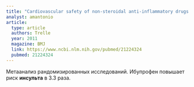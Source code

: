 ```yaml
---
title: "Cardiovascular safety of non-steroidal anti-inflammatory drugs: network meta-analysis"
analyst: amantonio
article:
  type: article
  authors: Trelle
  year: 2011
  magazine: BMJ
  link: https://www.ncbi.nlm.nih.gov/pubmed/21224324
  pubmed: 21224324
---
```


Метаанализ рандомизированных исследований. Ибупрофен повышает риск **инсульта** в 3.3 раза.
